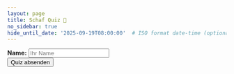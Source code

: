 ```yaml
---
layout: page
title: Schaf Quiz 🐑
no_sidebar: true
hide_until_date: '2025-09-19T08:00:00'  # ISO format date-time (optional)
---
```


<div id="quiz-container">
  <label><strong>Name:</strong> <input type="text" id="participantName" placeholder="Ihr Name"></label>
  <div id="quiz"></div>
  <button id="submit">Quiz absenden</button>
  <div id="result"></div>
</div>

<script src="{{ '/assets/js/sheep_quiz.js' | relative_url }}"></script>